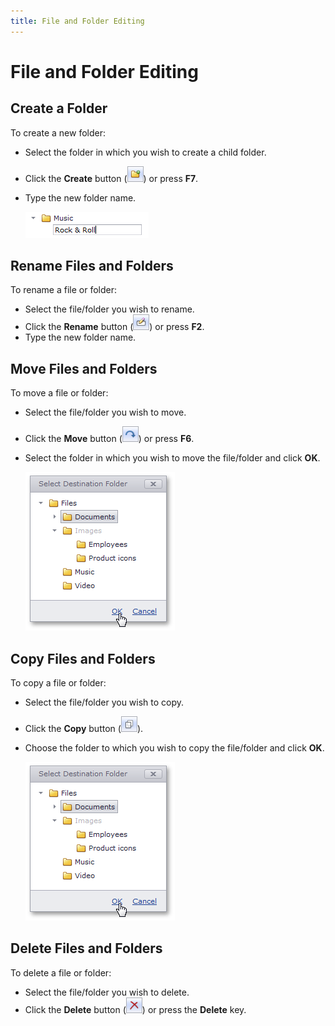 ```yaml
---
title: File and Folder Editing
---
```

# File and Folder Editing
## Create a Folder
To create a new folder:
* Select the folder in which you wish to create a child folder.
* Click the **Create** button (![ASPxFileManager_CreateButton](../../images/Img13304.png)) or press **F7**.
* Type the new folder name.
	
	![ASPxFileManager_CreateFolder](../../images/Img13307.png)

## Rename Files and Folders
To rename a file or folder:
* Select the file/folder you wish to rename.
* Click the **Rename** button (![ASPxFileManager_RenameButton](../../images/Img13305.png)) or press **F2**.
* Type the new folder name.

## Move Files and Folders
To move a file or folder:
* Select the file/folder you wish to move.
* Click the **Move** button (![ASPxFileManager_MoveButton](../../images/Img13306.png)) or press **F6**.
* Select the folder in which you wish to move the file/folder and click **OK**.
	
	![ASPxFileManager_MoveDialog](../../images/Img13308.png)

## Copy Files and Folders
To copy a file or folder:
* Select the file/folder you wish to copy.
* Click the **Copy** button (![ASPxFileManager_CopyButton](../../images/Img22618.png)).
* Choose the folder to which you wish to copy the file/folder and click **OK**.
	
	![ASPxFileManager_MoveDialog](../../images/Img13308.png)

## Delete Files and Folders
To delete a file or folder:
* Select the file/folder you wish to delete.
* Click the **Delete** button (![ASPxFileManager_DeleteButton](../../images/Img13309.png)) or press the **Delete** key.